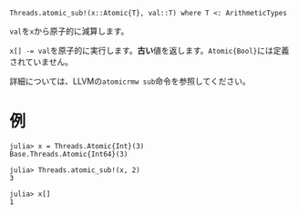 ```
Threads.atomic_sub!(x::Atomic{T}, val::T) where T <: ArithmeticTypes
```

`val`を`x`から原子的に減算します。

`x[] -= val`を原子的に実行します。**古い**値を返します。`Atomic{Bool}`には定義されていません。

詳細については、LLVMの`atomicrmw sub`命令を参照してください。

# 例

```jldoctest
julia> x = Threads.Atomic{Int}(3)
Base.Threads.Atomic{Int64}(3)

julia> Threads.atomic_sub!(x, 2)
3

julia> x[]
1
```
